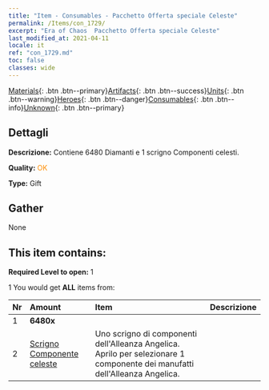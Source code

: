 ```yaml
---
title: "Item - Consumables - Pacchetto Offerta speciale Celeste"
permalink: /Items/con_1729/
excerpt: "Era of Chaos  Pacchetto Offerta speciale Celeste"
last_modified_at: 2021-04-11
locale: it
ref: "con_1729.md"
toc: false
classes: wide
---
```

 [Materials](/it/Items/){: .btn .btn--primary}[Artifacts](/it/Items/Artifacts/){: .btn .btn--success}[Units](/it/Items/Units/){: .btn .btn--warning}[Heroes](/it/Items/Heroes/){: .btn .btn--danger}[Consumables](/it/Items/Consumables/){: .btn .btn--info}[Unknown](/it/Items/Unknown/){: .btn .btn--primary}

## Dettagli
 **Descrizione:** Contiene 6480 Diamanti e 1 scrigno Componenti celesti.

 **Quality:** <span style="color: #FF8C00">OK</span>

 **Type:** Gift

## Gather

  None

## This item contains:

 **Required Level to open:** 1

 1 You would get **ALL** items  from:

  | Nr | Amount |     Item    | Descrizione |
  |:---|:-------|:------------|:-----------:|
  | 1 |  **6480x** | <i class="fas fa-gem"/> |  | 
  | 2 | [Scrigno Componente celeste](/it/Items/con_1354/) | Uno scrigno di componenti dell'Alleanza Angelica. Aprilo per selezionare 1 componente dei manufatti dell'Alleanza Angelica. | 

